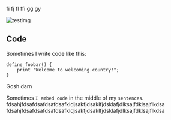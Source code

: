 fi fj fl ffi gg gy

![testimg](/public/postimages/profile.jpg)


Code
-----------
Sometimes I write code like this:
~~~
define foobar() {
    print "Welcome to welcoming country!";
}
~~~
Gosh darn

Sometimes `I embed code` in the middle of my `sentences`.
fdsahjfdsafdsafdsafdsafkldjsakfjdsaklfjdsklafjdlksajfdklsajflkdsa
fdsahjfdsafdsafdsafdsafkldjsakfjdsaklfjdsklafjdlksajfdklsajflkdsa



